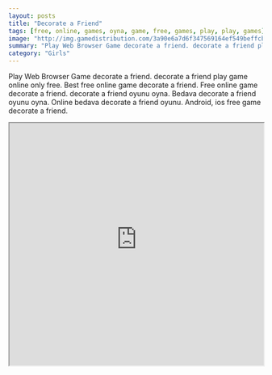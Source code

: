 ```yaml
---
layout: posts
title: "Decorate a Friend"
tags: [free, online, games, oyna, game, free, games, play, play, games]
image: "http://img.gamedistribution.com/3a90e6a7d6f347569164ef549beffcb0.jpg"
summary: "Play Web Browser Game decorate a friend. decorate a friend play game online only free. Best free online game decorate a friend. Free online game decorate a friend. decorate a friend oyunu oyna. Bedava decorate a friend oyunu oyna. Online bedava decorate a friend oyunu. Android, ios free game decorate a friend."
category: "Girls"
---
```


Play Web Browser Game decorate a friend. decorate a friend play game online only free. Best free online game decorate a friend. Free online game decorate a friend. decorate a friend oyunu oyna. Bedava decorate a friend oyunu oyna. Online bedava decorate a friend oyunu. Android, ios free game decorate a friend.

<iframe width="100%" height="480px;" src="http://flash.gamedistribution.com?game=3a90e6a7d6f347569164ef549beffcb0"></iframe>